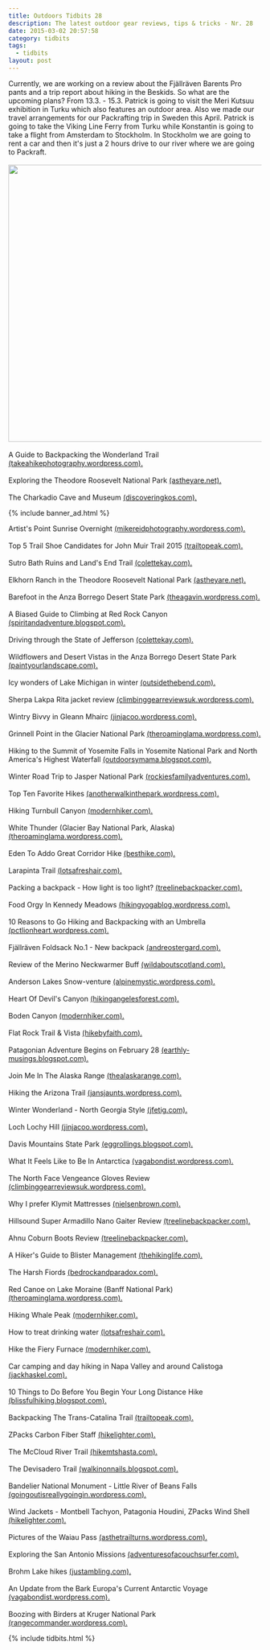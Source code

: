 ```yaml
---
title: Outdoors Tidbits 28
description: The latest outdoor gear reviews, tips & tricks - Nr. 28
date: 2015-03-02 20:57:58
category: tidbits
tags:
  - tidbits
layout: post
---
```

Currently, we are working on a review about the Fjällräven Barents Pro pants and a trip report about hiking in the Beskids. So what are the upcoming plans? From 13.3. - 15.3. Patrick is going to visit the Meri Kutsuu exhibition in Turku which also features an outdoor area. Also we made our travel arrangements for our Packrafting trip in Sweden this April. Patrick is going to take the Viking Line Ferry from Turku while Konstantin is going to take a flight from Amsterdam to Stockholm. In Stockholm we are going to rent a car and then it's just a 2 hours drive to our river where we are going to Packraft.<br><br>
<a href="https://www.flickr.com/photos/90204224@N07/16347223629"><img src="https://farm8.staticflickr.com/7452/16347223629_782c048e1f_b.jpg" width="1024" height="551"></a><br><!--more--><br>
A Guide to Backpacking the Wonderland Trail [(takeahikephotography.wordpress.com).](https://takeahikephotography.wordpress.com/2015/03/01/a-guide-to-backpacking-the-wonderland-trail/)
<br><br>
Exploring the Theodore Roosevelt National Park [(astheyare.net).](http://astheyare.net/2015/03/01/theodore-roosevelt-national-park-south-unit-the-evening-and-the-morning)
<br><br>
The Charkadio Cave and Museum [(discoveringkos.com).](http://www.discoveringkos.com/2015/03/the-charkadio-cave-and-museum.html)

{% include banner_ad.html %}


Artist's Point Sunrise Overnight [(mikereidphotography.wordpress.com).](https://mikereidphotography.wordpress.com/2015/03/01/artists-point-sunrise-overnight/)
<br><br>
Top 5 Trail Shoe Candidates for John Muir Trail 2015 [(trailtopeak.com).](http://trailtopeak.com/2015/03/01/top-5-trail-shoe-candidates-for-john-muir-trail-2015)
<br><br>
Sutro Bath Ruins and Land's End Trail [(colettekay.com).](http://colettekay.com/2015/01/24/destination-sutro-bath-ruins-and-lands-end-trail/)
<br><br>
Elkhorn Ranch in the Theodore Roosevelt National Park [(astheyare.net).](http://astheyare.net/2015/03/02/theodore-roosevelt-national-park-elkhorn-ranch)
<br><br>
Barefoot in the Anza Borrego Desert State Park [(theagavin.wordpress.com).](https://theagavin.wordpress.com/2015/03/02/barefoot-return-to-anza-borrego-desert-state-park/)
<br><br>
A Biased Guide to Climbing at Red Rock Canyon [(spiritandadventure.blogspot.com).](http://spiritandadventure.blogspot.com/2015/03/a-biased-guide-to-climbing-at-red-rock.html)
<br><br>
Driving through the State of Jefferson [(colettekay.com).](http://colettekay.com/2015/03/02/driving-through-the-state-of-jefferson)
<br><br>
Wildflowers and Desert Vistas in the Anza Borrego Desert State Park [(paintyourlandscape.com).](http://paintyourlandscape.com/2015/03/02/wildflowers-desert-vistas-new-friends-anza-borrego-desert-state-park-ca)
<br><br>
Icy wonders of Lake Michigan in winter [(outsidethebend.com).](http://outsidethebend.com/2015/03/01/icy-wonders-of-lake-michigan-in-winter)
<br><br>
Sherpa Lakpa Rita jacket review [(climbinggearreviewsuk.wordpress.com).](https://climbinggearreviewsuk.wordpress.com/2015/02/23/sherpa-lakpa-rita-jacket-review/)
<br><br>
Wintry Bivvy in Gleann Mhairc [(jinjacoo.wordpress.com).](https://jinjacoo.wordpress.com/2015/02/23/wintry-bivvy-in-gleann-mhairc/)
<br><br>
Grinnell Point in the Glacier National Park [(theroaminglama.wordpress.com).](https://theroaminglama.wordpress.com/2015/02/23/grinnell-point-glacier-national-park-2/)
<br><br>
Hiking to the Summit of Yosemite Falls in Yosemite National Park and North America's Highest Waterfall [(outdoorsymama.blogspot.com).](http://outdoorsymama.blogspot.com/2015/02/why-hiking-to-summit-of-yosemite-falls.html)
<br><br>
Winter Road Trip to Jasper National Park [(rockiesfamilyadventures.com).](http://www.rockiesfamilyadventures.com/2015/02/winter-road-trip-to-jasper-national-park.html)
<br><br>
Top Ten Favorite Hikes [(anotherwalkinthepark.wordpress.com).](https://anotherwalkinthepark.wordpress.com/2015/02/23/top-ten-favorite-hikes/)
<br><br>
Hiking Turnbull Canyon [(modernhiker.com).](http://www.modernhiker.com/2015/02/24/hiking-turnbull-canyon/)
<br><br>
White Thunder (Glacier Bay National Park, Alaska) [(theroaminglama.wordpress.com).](https://theroaminglama.wordpress.com/2015/02/25/white-thunder-glacier-bay-national-park-alaska/)
<br><br>
Eden To Addo Great Corridor Hike [(besthike.com).](http://besthike.com/2015/02/25/eden-to-addo-great-corridor-hike/)
<br><br>
Larapinta Trail [(lotsafreshair.com).](http://lotsafreshair.com/2015/02/27/larapinta-trail-part-2/)
<br><br>
Packing a backpack - How light is too light? [(treelinebackpacker.com).](http://treelinebackpacker.com/2015/02/27/how-light-is-too-light-rambling)
<br><br>
Food Orgy In Kennedy Meadows [(hikingyogablog.wordpress.com).](https://hikingyogablog.wordpress.com/2015/02/28/hiking-california-food-orgy-in-kennedy-meadows/)
<br><br>
10 Reasons to Go Hiking and Backpacking with an Umbrella [(pctlionheart.wordpress.com).](https://pctlionheart.wordpress.com/2015/02/28/10-reasons-to-go-hiking-and-backpacking-with-an-umbrella/)
<br><br>
 Fjällräven Foldsack No.1 - New backpack [(andreostergard.com).](http://andreostergard.com/2015/02/25/new-backpack)
<br><br>
Review of the Merino Neckwarmer Buff [(wildaboutscotland.com).](http://wildaboutscotland.com/2015/02/25/product-review-merino-neckwarmer-buff)
<br><br>
Anderson Lakes Snow-venture [(alpinemystic.wordpress.com).](https://alpinemystic.wordpress.com/2015/02/25/anderson-lakes-snow-venture/)
<br><br>
Heart Of Devil's Canyon [(hikingangelesforest.com).](http://hikingangelesforest.com/2015/02/26/heart-of-devils-canyon)
<br><br>
Boden Canyon [(modernhiker.com).](http://www.modernhiker.com/2015/02/26/boden-canyon/)
<br><br>
Flat Rock Trail & Vista [(hikebyfaith.com).](http://hikebyfaith.com/2015/02/27/trial-review-flat-rock-trail-vista)
<br><br>
Patagonian Adventure Begins on February 28 [(earthly-musings.blogspot.com).](http://earthly-musings.blogspot.com/2015/02/patagonian-adventure-begins-on-february.html)
<br><br>
Join Me In The Alaska Range [(thealaskarange.com).](http://thealaskarange.com/2015/02/27/join-me-in-the-alaska-range-2)
<br><br>
Hiking the Arizona Trail [(jansjaunts.wordpress.com).](https://jansjaunts.wordpress.com/2015/02/27/arizona-trail-ready-or-not-here-i-come/)
<br><br>
Winter Wonderland - North Georgia Style [(jfetig.com).](http://jfetig.com/2015/02/27/winter-wonderland-north-georgia-style)
<br><br>
Loch Lochy Hill [(jinjacoo.wordpress.com).](https://jinjacoo.wordpress.com/2015/02/13/loch-lochy-hills-take-two/)
<br><br>
Davis Mountains State Park [(eggrollings.blogspot.com).](http://eggrollings.blogspot.com/2015/02/davis-mountains-state-park.html)
<br><br>
What It Feels Like to Be In Antarctica [(vagabondist.wordpress.com).](https://vagabondist.wordpress.com/2015/02/14/what-it-feels-like-to-be-in-antarctica/)
<br><br>
The North Face Vengeance Gloves Review [(climbinggearreviewsuk.wordpress.com).](https://climbinggearreviewsuk.wordpress.com/2015/02/14/the-north-face-vengeance-gloves-review/)
<br><br>
Why I prefer Klymit Mattresses [(nielsenbrown.com).](http://nielsenbrown.com/2015/02/15/why-i-prefer-klymit-mattresses)
<br><br>
Hillsound Super Armadillo Nano Gaiter Review [(treelinebackpacker.com).](http://treelinebackpacker.com/2015/02/15/hillsound-super-armadillo-nano-gaiter-review)
<br><br>
Ahnu Coburn Boots Review [(treelinebackpacker.com).](http://treelinebackpacker.com/2015/02/16/ahnu-coburn-boots-review)
<br><br>
A Hiker's Guide to Blister Management [(thehikinglife.com).](http://www.thehikinglife.com/journal/2015/02/a-hikers-guide-to-blister-management/)
<br><br>
The Harsh Fiords [(bedrockandparadox.com).](http://bedrockandparadox.com/2015/02/17/the-harsh-fiords/)
<br><br>
Red Canoe on Lake Moraine (Banff National Park) [(theroaminglama.wordpress.com).](https://theroaminglama.wordpress.com/2015/02/18/red-canoe-on-lake-moraine-banff-national-park/)
<br><br>
Hiking Whale Peak [(modernhiker.com).](http://www.modernhiker.com/2015/02/19/hiking-whale-peak/)
<br><br>
How to treat drinking water [(lotsafreshair.com).](http://lotsafreshair.com/2015/02/20/treat-drinking-water/)
<br><br>
Hike the Fiery Furnace [(modernhiker.com).](http://www.modernhiker.com/2015/02/19/hike-the-fiery-furnace-arches-national-park/)
<br><br>
Car camping and day hiking in Napa Valley and around Calistoga [(jackhaskel.com).](http://jackhaskel.com/2015/02/19/car-camping-and-day-hiking-in-napa-valley-and-around-calistoga)
<br><br>
10 Things to Do Before You Begin Your Long Distance Hike [(blissfulhiking.blogspot.com).](http://blissfulhiking.blogspot.com/2015/02/10-things-to-do-before-you-begin-your.html)
<br><br>
Backpacking The Trans-Catalina Trail [(trailtopeak.com).](http://trailtopeak.com/2015/02/20/backpacking-the-trans-catalina-trail)
<br><br>
ZPacks Carbon Fiber Staff [(hikelighter.com).](http://hikelighter.com/2015/02/20/zpacks-carbon-fiber-staff)
<br><br>
The McCloud River Trail [(hikemtshasta.com).](http://hikemtshasta.com/2015/02/21/the-mccloud-river-trail)
<br><br>
The Devisadero Trail [(walkinonnails.blogspot.com).](http://walkinonnails.blogspot.com/2015/02/the-devisadero-trail-take-2.html)
<br><br>
Bandelier National Monument - Little River of Beans Falls [(goingoutisreallygoingin.wordpress.com).](https://goingoutisreallygoingin.wordpress.com/2015/02/17/bandelier-national-monument-nm-little-river-of-beans-falls/)
<br><br>
Wind Jackets - Montbell Tachyon, Patagonia Houdini, ZPacks Wind Shell [(hikelighter.com).](http://hikelighter.com/2015/02/18/wind-jackets-montbell-tachyon-patagonia-houdini-zpacks-wind-shell)
<br><br>
Pictures of the Waiau Pass [(asthetrailturns.wordpress.com).](https://asthetrailturns.wordpress.com/2015/02/18/te-araroa-waiau-pass-in-photos/)
<br><br>
Exploring the San Antonio Missions [(adventuresofacouchsurfer.com).](http://adventuresofacouchsurfer.com/2015/02/18/exploring-the-san-antonio-missions)
<br><br>
Brohm Lake hikes [(justambling.com).](http://justambling.com/2015/02/18/brohm-lake-hikes)
<br><br>
An Update from the Bark Europa's Current Antarctic Voyage [(vagabondist.wordpress.com).](https://vagabondist.wordpress.com/2015/02/19/an-update-from-the-bark-europas-current-antarctic-voyage/)
<br><br>
Boozing with Birders at Kruger National Park [(rangecommander.wordpress.com).](https://rangecommander.wordpress.com/2015/02/19/boozing-with-birders-at-kruger-national-park/)

{% include tidbits.html %}
